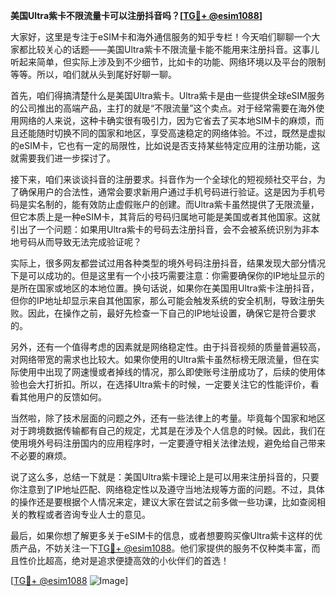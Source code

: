 **美国Ultra紫卡不限流量卡可以注册抖音吗？[[TG💪+ @esim1088](https://t.me/s/esim1088)]**

大家好，这里是专注于eSIM卡和海外通信服务的知乎专栏！今天咱们聊聊一个大家都比较关心的话题——美国Ultra紫卡不限流量卡能不能用来注册抖音。这事儿听起来简单，但实际上涉及到不少细节，比如卡的功能、网络环境以及平台的限制等等。所以，咱们就从头到尾好好聊一聊。

首先，咱们得搞清楚什么是美国Ultra紫卡。Ultra紫卡是由一些提供全球eSIM服务的公司推出的高端产品，主打的就是“不限流量”这个卖点。对于经常需要在海外使用网络的人来说，这种卡确实很有吸引力，因为它省去了买本地SIM卡的麻烦，而且还能随时切换不同的国家和地区，享受高速稳定的网络体验。不过，既然是虚拟的eSIM卡，它也有一定的局限性，比如说是否支持某些特定应用的注册功能，这就需要我们进一步探讨了。

接下来，咱们来谈谈抖音的注册要求。抖音作为一个全球化的短视频社交平台，为了确保用户的合法性，通常会要求新用户通过手机号码进行验证。这是因为手机号码是实名制的，能有效防止虚假账户的创建。而Ultra紫卡虽然提供了无限流量，但它本质上是一种eSIM卡，其背后的号码归属地可能是美国或者其他国家。这就引出了一个问题：如果用Ultra紫卡的号码去注册抖音，会不会被系统识别为非本地号码从而导致无法完成验证呢？

实际上，很多网友都尝试过用各种类型的境外号码注册抖音，结果发现大部分情况下是可以成功的。但是这里有一个小技巧需要注意：你需要确保你的IP地址显示的是所在国家或地区的本地位置。换句话说，如果你在美国用Ultra紫卡注册抖音，但你的IP地址却显示来自其他国家，那么可能会触发系统的安全机制，导致注册失败。因此，在操作之前，最好先检查一下自己的IP地址设置，确保它是符合要求的。

另外，还有一个值得考虑的因素就是网络稳定性。由于抖音视频的质量普遍较高，对网络带宽的需求也比较大。如果你使用的Ultra紫卡虽然标榜无限流量，但在实际使用中出现了网速慢或者掉线的情况，那么即使账号注册成功了，后续的使用体验也会大打折扣。所以，在选择Ultra紫卡的时候，一定要关注它的性能评价，看看其他用户的反馈如何。

当然啦，除了技术层面的问题之外，还有一些法律上的考量。毕竟每个国家和地区对于跨境数据传输都有自己的规定，尤其是在涉及个人信息的时候。因此，我们在使用境外号码注册国内的应用程序时，一定要遵守相关法律法规，避免给自己带来不必要的麻烦。

说了这么多，总结一下就是：美国Ultra紫卡理论上是可以用来注册抖音的，只要你注意到了IP地址匹配、网络稳定性以及遵守当地法规等方面的问题。不过，具体的操作还是要根据个人情况来定，建议大家在尝试之前多做一些功课，比如查阅相关的教程或者咨询专业人士的意见。

最后，如果你想了解更多关于eSIM卡的信息，或者想要购买像Ultra紫卡这样的优质产品，不妨关注一下[TG💪+ @esim1088](https://t.me/s/esim1088)。他们家提供的服务不仅种类丰富，而且性价比超高，绝对是追求便捷高效的小伙伴们的首选！

[[TG💪+ @esim1088](https://t.me/s/esim1088) ![Image](https://i.postimg.cc/4NQfJmqS/Snipaste-2025-05-13-00-14-12.png)]